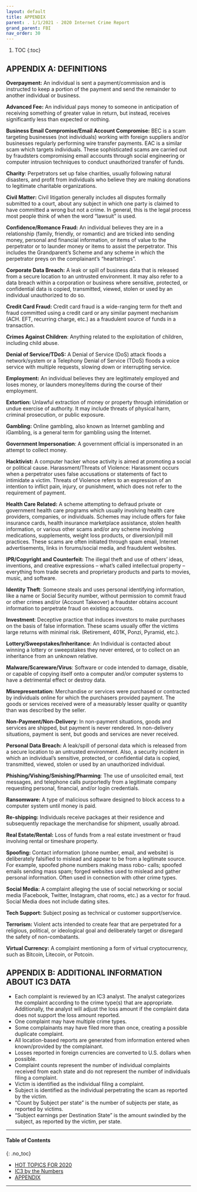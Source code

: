 ```yaml
---
layout: default
title: APPENDIX 
parent: . 1/1/2021 - 2020 Internet Crime Report  
grand_parent: FBI 
nav_order: 30 
---
```

<style>
.dont-break-out {
  /* These are technically the same, but use both */
  overflow-wrap: break-word;
  word-wrap: break-word;

  -ms-word-break: break-all;
  /* This is the dangerous one in WebKit, as it breaks things wherever */
  word-break: break-all;
  /* Instead use this non-standard one: */
  word-break: break-word;
}
</style>

<div class="dont-break-out" markdown="1">
 
1. TOC
{:toc}

## APPENDIX A: DEFINITIONS
**Overpayment:** An individual is sent a payment/commission and is instructed to keep a portion of the payment and send the remainder to another individual or business.

**Advanced Fee:** An individual pays money to someone in anticipation of receiving something of greater value in return, but instead, receives significantly less than expected or nothing.

**Business Email Compromise/Email Account Compromise:** BEC is a scam targeting businesses (not individuals) working with foreign suppliers and/or businesses regularly performing wire transfer payments. EAC is a similar scam which targets individuals. These sophisticated scams are carried out by fraudsters compromising email accounts through social engineering or computer intrusion techniques to conduct unauthorized transfer of funds.

**Charity**: Perpetrators set up false charities, usually following natural disasters, and profit from individuals who believe they are making donations to legitimate charitable organizations.

**Civil Matter:** Civil litigation generally includes all disputes formally submitted to a court, about any subject in which one party is claimed to have committed a wrong but not a crime. In general, this is the legal process most people think of when the word “lawsuit” is used.

**Confidence/Romance Fraud:** An individual believes they are in a relationship (family, friendly, or romantic) and are tricked into sending money, personal and financial information, or items of value to the perpetrator or to launder money or items to assist the perpetrator. This includes the Grandparent’s Scheme and any scheme in which the perpetrator preys on the complainant’s “heartstrings”.

**Corporate Data Breach:** A leak or spill of business data that is released from a secure location to an untrusted environment. It may also refer to a data breach within a corporation or business where sensitive, protected, or confidential data is copied, transmitted, viewed, stolen or used by an individual unauthorized to do so.

**Credit Card Fraud:** Credit card fraud is a wide-ranging term for theft and fraud committed using a credit card or any similar payment mechanism (ACH. EFT, recurring charge, etc.) as a fraudulent source of funds in a transaction.

**Crimes Against Children**: Anything related to the exploitation of children, including child abuse. 

**Denial of Service/TDoS:** A Denial of Service (DoS) attack floods a network/system or a Telephony Denial
of Service (TDoS) floods a voice service with multiple requests, slowing down or interrupting service.

**Employment:** An individual believes they are legitimately employed and loses money, or launders money/items during the course of their employment.

**Extortion:** Unlawful extraction of money or property through intimidation or undue exercise of authority. It may include threats of physical harm, criminal prosecution, or public exposure.

**Gambling:** Online gambling, also known as Internet gambling and iGambling, is a general term for gambling using the Internet.

**Government Impersonation**: A government official is impersonated in an attempt to collect money.

**Hacktivist:** A computer hacker whose activity is aimed at promoting a social or political cause.
Harassment/Threats of Violence: Harassment occurs when a perpetrator uses false accusations or statements of fact to intimidate a victim. Threats of Violence refers to an expression of an intention to inflict pain, injury, or punishment, which does not refer to the requirement of payment.

**Health Care Related:** A scheme attempting to defraud private or government health care programs which usually involving health care providers, companies, or individuals. Schemes may include offers for fake insurance cards, health insurance marketplace assistance, stolen health information, or various other scams and/or any scheme involving medications, supplements, weight loss products, or diversion/pill mill practices. These scams are often initiated through spam email, Internet advertisements, links in forums/social media, and fraudulent websites.

**IPR/Copyright and Counterfeit:** The illegal theft and use of others’ ideas, inventions, and creative expressions – what’s called intellectual property – everything from trade secrets and proprietary products and parts to movies, music, and software.

**Identity Theft**: Someone steals and uses personal identifying information, like a name or Social Security number, without permission to commit fraud or other crimes and/or (Account Takeover) a fraudster obtains account information to perpetrate fraud on existing accounts.

**Investment**: Deceptive practice that induces investors to make purchases on the basis of false information. These scams usually offer the victims large returns with minimal risk. (Retirement, 401K, Ponzi, Pyramid, etc.).

**Lottery/Sweepstakes/Inheritance**: An Individual is contacted about winning a lottery or sweepstakes they never entered, or to collect on an inheritance from an unknown relative.

**Malware/Scareware/Virus**: Software or code intended to damage, disable, or capable of copying itself onto a computer and/or computer systems to have a detrimental effect or destroy data.

**Misrepresentation:** Merchandise or services were purchased or contracted by individuals online for which the purchasers provided payment. The goods or services received were of a measurably lesser quality or quantity than was described by the seller.

**Non-Payment/Non-Delivery**: In non-payment situations, goods and services are shipped, but payment is never rendered. In non-delivery situations, payment is sent, but goods and services are never received.

**Personal Data Breach:** A leak/spill of personal data which is released from a secure location to an untrusted environment. Also, a security incident in which an individual’s sensitive, protected, or confidential data is copied, transmitted, viewed, stolen or used by an unauthorized individual.

**Phishing/Vishing/Smishing/Pharming**: The use of unsolicited email, text messages, and telephone calls purportedly from a legitimate company requesting personal, financial, and/or login credentials.

**Ransomware:** A type of malicious software designed to block access to a computer system until money is paid.

**Re-shipping:** Individuals receive packages at their residence and subsequently repackage the merchandise for shipment, usually abroad.

**Real Estate/Rental:** Loss of funds from a real estate investment or fraud involving rental or timeshare property.

**Spoofing:** Contact information (phone number, email, and website) is deliberately falsified to mislead and appear to be from a legitimate source. For example, spoofed phone numbers making mass robo- calls; spoofed emails sending mass spam; forged websites used to mislead and gather personal information. Often used in connection with other crime types.

**Social Media:** A complaint alleging the use of social networking or social media (Facebook, Twitter, Instagram, chat rooms, etc.) as a vector for fraud. Social Media does not include dating sites.

**Tech Support:** Subject posing as technical or customer support/service.

**Terrorism:** Violent acts intended to create fear that are perpetrated for a religious, political, or ideological goal and deliberately target or disregard the safety of non-combatants.

**Virtual Currency:** A complaint mentioning a form of virtual cryptocurrency, such as Bitcoin, Litecoin, or Potcoin.

## APPENDIX B: ADDITIONAL INFORMATION ABOUT IC3 DATA
- Each complaint is reviewed by an IC3 analyst. The analyst categorizes the complaint according to the crime type(s) that are appropriate. Additionally, the analyst will adjust the loss amount if the complaint data does not support the loss amount reported.
- One complaint may have multiple crime types.
- Some complainants may have filed more than once, creating a possible duplicate complaint.
- All location-based reports are generated from information entered when known/provided by the complainant.
- Losses reported in foreign currencies are converted to U.S. dollars when possible.
- Complaint counts represent the number of individual complaints received from each state and do not represent the number of individuals filing a complaint.
- Victim is identified as the individual filing a complaint.
- Subject is identified as the individual perpetrating the scam as reported by the victim.
- “Count by Subject per state” is the number of subjects per state, as reported by victims.
- “Subject earnings per Destination State” is the amount swindled by the subject, as reported by the victim, per state.

***

#### Table of Contents
{: .no_toc}

<ul><li> <a href="/docs/fbi/internet-crime-report-2020-1/">HOT TOPICS FOR 2020</a></li><li> <a href="/docs/fbi/internet-crime-report-2020-2/">IC3 by the Numbers</a></li><li> <a href="/docs/fbi/internet-crime-report-2020-3/">APPENDIX</a></li></ul>

***

</div>
